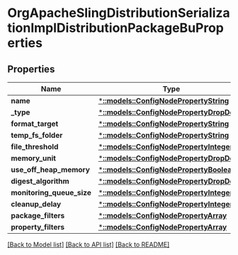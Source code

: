 # OrgApacheSlingDistributionSerializationImplDistributionPackageBuProperties

## Properties
Name | Type | Description | Notes
------------ | ------------- | ------------- | -------------
**name** | [***::models::ConfigNodePropertyString**](configNodePropertyString.md) |  | [optional] 
**_type** | [***::models::ConfigNodePropertyDropDown**](configNodePropertyDropDown.md) |  | [optional] 
**format_target** | [***::models::ConfigNodePropertyString**](configNodePropertyString.md) |  | [optional] 
**temp_fs_folder** | [***::models::ConfigNodePropertyString**](configNodePropertyString.md) |  | [optional] 
**file_threshold** | [***::models::ConfigNodePropertyInteger**](configNodePropertyInteger.md) |  | [optional] 
**memory_unit** | [***::models::ConfigNodePropertyDropDown**](configNodePropertyDropDown.md) |  | [optional] 
**use_off_heap_memory** | [***::models::ConfigNodePropertyBoolean**](configNodePropertyBoolean.md) |  | [optional] 
**digest_algorithm** | [***::models::ConfigNodePropertyDropDown**](configNodePropertyDropDown.md) |  | [optional] 
**monitoring_queue_size** | [***::models::ConfigNodePropertyInteger**](configNodePropertyInteger.md) |  | [optional] 
**cleanup_delay** | [***::models::ConfigNodePropertyInteger**](configNodePropertyInteger.md) |  | [optional] 
**package_filters** | [***::models::ConfigNodePropertyArray**](configNodePropertyArray.md) |  | [optional] 
**property_filters** | [***::models::ConfigNodePropertyArray**](configNodePropertyArray.md) |  | [optional] 

[[Back to Model list]](../README.md#documentation-for-models) [[Back to API list]](../README.md#documentation-for-api-endpoints) [[Back to README]](../README.md)


